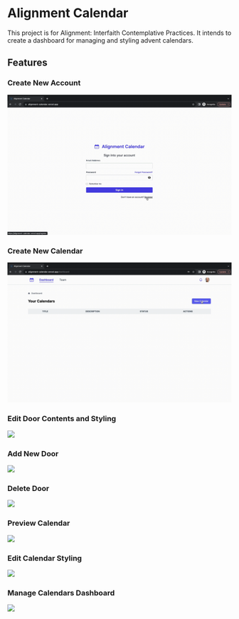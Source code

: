 # Alignment Calendar

This project is for Alignment: Interfaith Contemplative Practices. It intends to create a dashboard for managing and styling advent calendars.

## Features

### Create New Account

![](res/create_account.gif)

### Create New Calendar

![](res/create_new_calendar.gif)

### Edit Door Contents and Styling

![](res/edit_door.gif)

### Add New Door

![](res/add_new_door.gif)

### Delete Door

![](res/delete_door.gif)

### Preview Calendar

![](res/preview_calendar.gif)

### Edit Calendar Styling

![](res/edit_general_styling.gif)

### Manage Calendars Dashboard

![](res/dashboard_view.gif)
